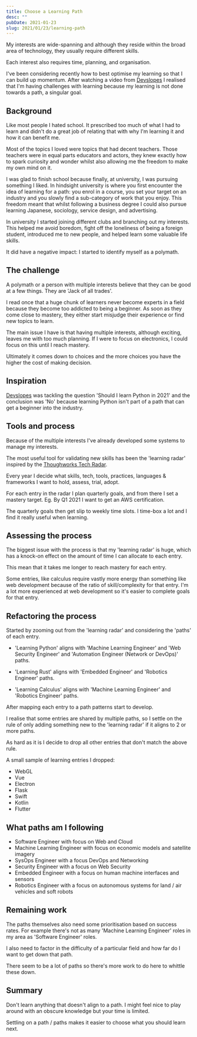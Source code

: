 ```yaml
---
title: Choose a Learning Path
desc: ""
pubDate: 2021-01-23
slug: 2021/01/23/learning-path
---
```


My interests are wide-spanning and although they reside within the broad area of technology, they usually require different skills.

Each interest also requires time, planning, and organisation.

I've been considering recently how to best optimise my learning so that I can build up momentum. After watching a video from [Devslopes](https://www.youtube.com/watch?v=sO1ctUNQ1k8) I realised that I'm having challenges with learning because my learning is not done towards a path, a singular goal.

## Background

Like most people I hated school. It prescribed too much of what I had to learn and didn't do a great job of relating that with why I'm learning it and how it can benefit me.

Most of the topics I loved were topics that had decent teachers. Those teachers were in equal parts educators and actors, they knew exactly how to spark curiosity and wonder whilst also allowing me the freedom to make my own mind on it.

I was glad to finish school because finally, at university, I was pursuing something I liked. In hindsight university is where you first encounter the idea of learning for a path: you enrol in a course, you set your target on an industry and you slowly find a sub-category of work that you enjoy. This freedom meant that whilst following a business degree I could also pursue learning Japanese, sociology, service design, and advertising.

In university I started joining different clubs and branching out my interests. This helped me avoid boredom, fight off the loneliness of being a foreign student, introduced me to new people, and helped learn some valuable life skills.

It did have a negative impact: I started to identify myself as a polymath.

## The challenge

A polymath or a person with multiple interests believe that they can be good at a few things. They are 'Jack of all trades'.

I read once that a huge chunk of learners never become experts in a field because they become too addicted to being a beginner. As soon as they come close to mastery, they either start misjudge their experience or find new topics to learn.

The main issue I have is that having multiple interests, although exciting, leaves me with too much planning. If I were to focus on electronics, I could focus on this until I reach mastery.

Ultimately it comes down to choices and the more choices you have the higher the cost of making decision.

## Inspiration

[Devslopes](https://www.youtube.com/watch?v=sO1ctUNQ1k8) was tackling the question 'Should I learn Python in 2021' and the conclusion was 'No' because learning Python isn't part of a path that can get a beginner into the industry.

## Tools and process

Because of the multiple interests I've already developed some systems to manage my interests.

The most useful tool for validating new skills has been the 'learning radar' inspired by the [Thoughworks Tech Radar](https://www.thoughtworks.com/radar).

Every year I decide what skills, tech, tools, practices, languages & frameworks I want to hold, assess, trial, adopt.

For each entry in the radar I plan quarterly goals, and from there I set a mastery target. Eg. By Q1 2021 I want to get an AWS certification.

The quarterly goals then get slip to weekly time slots. I time-box a lot and I find it really useful when learning.

## Assessing the process

The biggest issue with the process is that my 'learning radar' is huge, which has a knock-on effect on the amount of time I can allocate to each entry.

This mean that it takes me longer to reach mastery for each entry.

Some entries, like calculus require vastly more energy than something like web development because of the ratio of skill/complexity for that entry. I'm a lot more experienced at web development so it's easier to complete goals for that entry.

## Refactoring the process

Started by zooming out from the 'learning radar' and considering the 'paths' of each entry.

- 'Learning Python' aligns with 'Machine Learning Engineer' and 'Web Security Engineer' and 'Automation Engineer (Network or DevOps)' paths.

- 'Learning Rust' aligns with 'Embedded Engineer' and 'Robotics Engineer' paths.

- 'Learning Calculus' aligns with 'Machine Learning Engineer' and 'Robotics Engineer' paths.

After mapping each entry to a path patterns start to develop.

I realise that some entries are shared by multiple paths, so I settle on the rule of only adding something new to the 'learning radar' if it aligns to 2 or more paths.

As hard as it is I decide to drop all other entries that don't match the above rule.

A small sample of learning entries I dropped:

- WebGL
- Vue
- Electron
- Flask
- Swift
- Kotlin
- Flutter

## What paths am I following

- Software Engineer with focus on Web and Cloud
- Machine Learning Engineer with focus on economic models and satellite imagery
- SysOps Engineer with a focus DevOps and Networking
- Security Engineer with a focus on Web Security
- Embedded Engineer with a focus on human machine interfaces and sensors
- Robotics Engineer with a focus on autonomous systems for land / air vehicles and soft robots

## Remaining work

The paths themselves also need some prioritisation based on success rates. For example there's not as many 'Machine Learning Engineer' roles in my area as 'Software Engineer' roles.

I also need to factor in the difficulty of a particular field and how far do I want to get down that path.

There seem to be a lot of paths so there's more work to do here to whittle these down.

## Summary

Don't learn anything that doesn't align to a path. I might feel nice to play around with an obscure knowledge but your time is limited.

Settling on a path / paths makes it easier to choose what you should learn next.